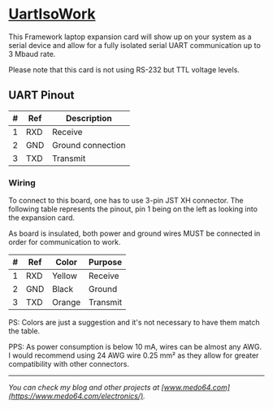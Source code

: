 [UartIsoWork](https://medo64.com/uartisowork/)
==============================================

This Framework laptop expansion card will show up on your system as a serial
device and allow for a fully isolated serial UART communication up to 3 Mbaud
rate.

Please note that this card is not using RS-232 but TTL voltage levels.


## UART Pinout

| # | Ref | Description                     |
|--:|-----|---------------------------------|
| 1 | RXD | Receive                         |
| 2 | GND | Ground connection               |
| 3 | TXD | Transmit                        |


### Wiring

To connect to this board, one has to use 3-pin JST XH connector. The following
table represents the pinout, pin 1 being on the left as looking into the
expansion card.

As board is insulated, both power and ground wires MUST be connected in order
for communication to work.

| # | Ref | Color  | Purpose       |
|--:|-----|--------|---------------|
| 1 | RXD | Yellow | Receive       |
| 2 | GND | Black  | Ground        |
| 3 | TXD | Orange | Transmit      |

PS: Colors are just a suggestion and it's not necessary to have them match the
table.

PPS: As power consumption is below 10 mA, wires can be almost any AWG. I would
recommend using 24 AWG wire 0.25 mm² as they allow for greater compatibility
with other connectors.

---
*You can check my blog and other projects at [www.medo64.com](https://www.medo64.com/electronics/).*
